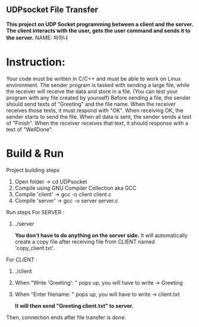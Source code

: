 ## UDPsocket File Transfer
__This project on UDP Socket programming between a client and the server. The client interacts 
with the user, gets the user command and sends it to the server.__
NAME: 파하나

# Instruction: 
Your code must be written in C/C++ and must be able to work on Linux environment.
The sender program is tasked with sending a large file, while the receiver will receive the data and store in a file. (You can test your program with any file created by yourself)
Before sending a file, the sender should send texts of "Greeting" and the file name. When the receiver receives those texts, it must respond with "OK".
When receiving OK, the sender starts to send the file.
When all data is sent, the sender sends a text of "Finish". When the receiver receives that text, it should response with a text of "WellDone".

# Build & Run

Project building steps
1. Open folder -> cd UDPsocket
2. Compile using GNU Compiler Collection aka GCC 
3. Compile 'client' -> gcc -o client client.c
4. Compile 'server' -> gcc -o server server.c

Run steps
For SERVER : 
1) ./server

   __You don't have to do anything on the server side.__
   It will automatically create a copy file after receiving file from CLIENT named 'copy_client.txt'.

For CLIENT :
1) ./client
2) When "Write 'Greeting': " pops up, you will have to write -> Greeting
3) When "Enter filename: " pops up, you will have to write -> client.txt

   __It will then send "Greeting client.txt" to server.__

Then, connection ends after file transfer is done.
   
